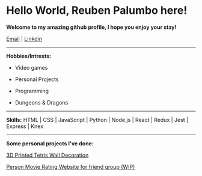 # Hello World, Reuben Palumbo here!

**Welcome to my amazing github profile, I hope you enjoy your stay!**

[Email](reubensandwichthe1st@gmail.com) | [Linkdin](https://www.linkedin.com/in/reuben-palumbo/)

---

**Hobbies/Intrests:**

- Video games

- Personal Projects

- Programming

- Dungeons & Dragons

---

**Skills:** HTML | CSS | JavaScript | Python | Node.js | React | Redux | Jest | Express | Knex

---

**Some personal projects I've done:**

[3D Printed Tetris Wall Decoration](https://www.instagram.com/p/B93QBV4BkpS/?utm_source=ig_web_copy_link)

[Person Movie Rating Website for friend group (WIP)](https://movienknights.netlify.app/)

